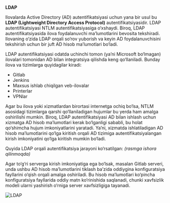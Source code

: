 **LDAP**

Ilovalarda Active Directory (AD) autentifikatsiyasi uchun yana bir usul bu **LDAP (Lightweight Directory Access Protocol)** autentifikatsiyasidir. LDAP autentifikatsiyasi NTLM autentifikatsiyasiga o‘xshaydi. Biroq, LDAP autentifikatsiyasida ilova foydalanuvchi ma’lumotlarini bevosita tekshiradi. Ilovaning o‘zida LDAP orqali so‘rov yuborish va keyin AD foydalanuvchisini tekshirish uchun bir juft AD hisob ma’lumotlari bo‘ladi.

LDAP autentifikatsiyasi odatda uchinchi tomon (ya’ni Microsoft bo‘lmagan) ilovalari tomonidan AD bilan integratsiya qilishda keng qo‘llaniladi. Bunday ilova va tizimlarga quyidagilar kiradi:

* Gitlab
* Jenkins
* Maxsus ishlab chiqilgan veb-ilovalar
* Printerlar
* VPNlar

Agar bu ilova yoki xizmatlardan birortasi internetga ochiq bo‘lsa, NTLM asosidagi tizimlarga qarshi qo‘llaniladigan hujumlar bu yerda ham amalga oshirilishi mumkin. Biroq, LDAP autentifikatsiyasi AD bilan ishlash uchun xizmatga AD hisob ma’lumotlari kerak bo‘lganligi sababli, bu holat qo‘shimcha hujum imkoniyatlarini yaratadi. Ya’ni, xizmatda ishlatiladigan AD hisob ma’lumotlarini qo‘lga kiritish orqali AD tizimiga autentifikatsiyalangan kirish imkoniyatini qo‘lga kiritish mumkin bo‘ladi.

Quyida LDAP orqali autentifikatsiya jarayoni ko‘rsatilgan:
*(rasmga ishora qilinmoqda)*

Agar to‘g‘ri serverga kirish imkoniyatiga ega bo‘lsak, masalan Gitlab serveri, unda ushbu AD hisob ma’lumotlarini tiklash ba’zida oddiygina konfiguratsiya fayllarini o‘qish orqali amalga oshiriladi. Bu hisob ma’lumotlari ko‘pincha konfiguratsiya fayllarida oddiy matn ko‘rinishida saqlanadi, chunki xavfsizlik modeli ularni yashirish o‘rniga server xavfsizligiga tayanadi.

![LDAP]()

